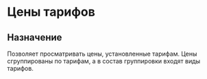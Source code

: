 # Цены тарифов

## Назначение

Позволяет просматривать цены, установленные тарифам. 
Цены сгруппированы по тарифам, а в состав группировки входят виды тарифов.